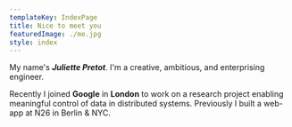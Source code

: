 ```yaml
---
templateKey: IndexPage
title: Nice to meet you
featuredImage: ./me.jpg
style: index
---
```


My name's **_Juliette Pretot_**. I'm a creative, ambitious, and enterprising engineer.

Recently I joined **Google** in **London** to work on a research project enabling meaningful control of data in distributed systems. Previously I built a web-app at N26 in Berlin & NYC.
